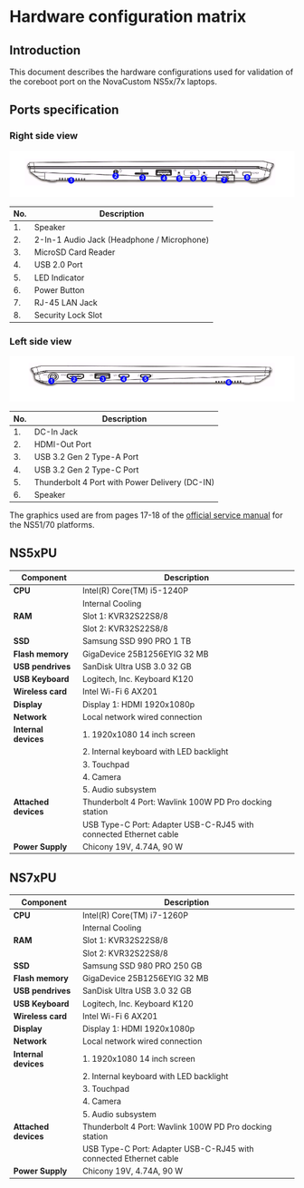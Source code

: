 # Hardware configuration matrix

## Introduction

This document describes the hardware configurations used for validation of the
coreboot port on the NovaCustom NS5x/7x laptops.

## Ports specification

### Right side view

![](/images/novacustom_ns_ports_right_view.png)

| No.  | Description                                      |
|------|--------------------------------------------------|
| 1.   | Speaker                                          |
| 2.   | 2-In-1 Audio Jack (Headphone / Microphone)       |
| 3.   | MicroSD Card Reader                              |
| 4.   | USB 2.0 Port                                     |
| 5.   | LED Indicator                                    |
| 6.   | Power Button                                     |
| 7.   | RJ-45 LAN Jack                                   |
| 8.   | Security Lock Slot                               |

### Left side view

![](/images/novacustom_ns_ports_left_view.png)

| No.  | Description                                      |
|------|--------------------------------------------------|
| 1.   | DC-In Jack                                       |
| 2.   | HDMI-Out Port                                    |
| 3.   | USB 3.2 Gen 2 Type-A Port                        |
| 4.   | USB 3.2 Gen 2 Type-C Port                        |
| 5.   | Thunderbolt 4 Port with Power Delivery (DC-IN)   |
| 6.   | Speaker                                          |

The graphics used are from pages 17-18 of the
[official service manual](https://novacustom.stackstorage.com/s/s2zVcQyd004hRQJ/en_US?dir=%2FNS51%2FService%20Manual&node-id=233996)
for the NS51/70 platforms.

## NS5xPU

| Component                      | Description                                      |
|--------------------------------|--------------------------------------------------|
| **CPU**                        | Intel(R) Core(TM) i5-1240P                       |
|                                | Internal Cooling                                 |
| **RAM**                        | Slot 1: KVR32S22S8/8                             |
|                                | Slot 2: KVR32S22S8/8                             |
| **SSD**                        | Samsung SSD 990 PRO 1 TB                         |
| **Flash memory**               | GigaDevice 25B1256EYIG 32 MB                     |
| **USB pendrives**              | SanDisk Ultra USB 3.0 32 GB                      |
| **USB Keyboard**               | Logitech, Inc. Keyboard K120                     |
| **Wireless card**              | Intel Wi-Fi 6 AX201                              |
| **Display**                    | Display 1: HDMI 1920x1080p                       |
| **Network**                    | Local network wired connection                   |
| **Internal devices**           | 1. 1920x1080 14 inch screen                      |
|                                | 2. Internal keyboard with LED backlight          |
|                                | 3. Touchpad                                      |
|                                | 4. Camera                                        |
|                                | 5. Audio subsystem                               |
| **Attached devices**           | Thunderbolt 4 Port: Wavlink 100W PD Pro docking station |
|                                | USB Type-C Port: Adapter USB-C-RJ45 with connected Ethernet cable |
| **Power Supply**               | Chicony 19V, 4.74A, 90 W                         |

## NS7xPU

| Component                      | Description                                      |
|--------------------------------|--------------------------------------------------|
| **CPU**                        | Intel(R) Core(TM) i7-1260P                       |
|                                | Internal Cooling                                 |
| **RAM**                        | Slot 1: KVR32S22S8/8                             |
|                                | Slot 2: KVR32S22S8/8                             |
| **SSD**                        | Samsung SSD 980 PRO 250 GB                       |
| **Flash memory**               | GigaDevice 25B1256EYIG 32 MB                     |
| **USB pendrives**              | SanDisk Ultra USB 3.0 32 GB                      |
| **USB Keyboard**               | Logitech, Inc. Keyboard K120                     |
| **Wireless card**              | Intel Wi-Fi 6 AX201                              |
| **Display**                    | Display 1: HDMI 1920x1080p                       |
| **Network**                    | Local network wired connection                   |
| **Internal devices**           | 1. 1920x1080 14 inch screen                      |
|                                | 2. Internal keyboard with LED backlight          |
|                                | 3. Touchpad                                      |
|                                | 4. Camera                                        |
|                                | 5. Audio subsystem                               |
| **Attached devices**           | Thunderbolt 4 Port: Wavlink 100W PD Pro docking station |
|                                | USB Type-C Port: Adapter USB-C-RJ45 with connected Ethernet cable |
| **Power Supply**               | Chicony 19V, 4.74A, 90 W                         |
